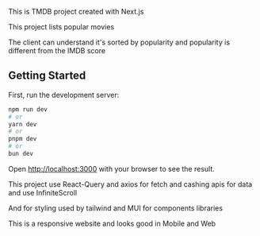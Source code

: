 This is TMDB project created with Next.js

This project lists popular movies

The client can understand it's sorted by popularity and popularity is different from the IMDB score
## Getting Started

First, run the development server:

```bash
npm run dev
# or
yarn dev
# or
pnpm dev
# or
bun dev
```

Open [http://localhost:3000](http://localhost:3000) with your browser to see the result.

This project use React-Query and axios for fetch and cashing apis for data and use InfiniteScroll

And for styling used by tailwind and MUI for components libraries

This is a responsive website and looks good in Mobile and Web
